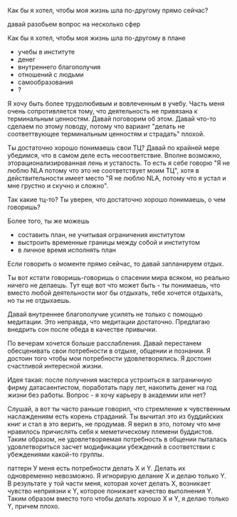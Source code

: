 Как бы я хотел, чтобы моя жизнь шла по-другому прямо сейчас? 

давай разобьем вопрос на несколько сфер

Как бы я хотел, чтобы моя жизнь шла по-другому в плане 
- учебы в институте
- денег
- внутреннего благополучия
- отношений с людьми
- самообразования
- ?

Я хочу быть более трудолюбивым и вовлеченным в учебу. Часть меня очень сопротивляется тому, что деятельность не привязана к терминальным ценностям. Давай поговорим об этом. Давай что-то сделаем по этому поводу, потому что вариант "делать не соответтвующее терминальным ценностям и страдать" плохой. 

Ты достаточно хорошо понимаешь свои ТЦ? Давай по крайней мере убедимся, что в самом деле есть несоответствие. Вполне возможно, эторационализированная лень и усталость. То есть я себе говорю "Я не люблю NLA потому что это не соответствует моим ТЦ", хотя в действительности имеет место "Я не люблю NLA, потому что я устал и мне грустно и скучно и сложно".

Так какие тц-то? Ты уверен, что достаточно хорошо понимаешь, о чем говоришь?

Более того, ты же можешь
- составить план, не учитывая ограничения институтом
- выстроить временные границы между собой и институтом
- в личное время исполнять план

Если говорить о моменте прямо сейчас, то давай запланируем отдых.

Ты вот кстати говоришь-говоришь о спасении мира всяком, но реально ничего не делаешь. Тут еще вот что может быть - ты понимаешь, что вместо любой деятельности мог бы отдыхать, тебе хочется отдыхать, но ты не отдыхаешь.

Давай внутреннее благополучие усилять не только с помощью медитации. Это неправда, что медитации достаточно. Предлагаю внедрить сон после обеда в качестве привычки.

По вечерам хочется больше расслабления. Давай перестанем обесценивать свои потребности в отдыхе, общении и познании. Я достоин того чтобы мои потребности удовлетворялись. Я достоин счастливой интересной жизни.

Идея такая: после получения мастерса устроиться в заграничную фирму датасаентистом, поработать пару лет, накопить денег на год жизни без работы. Вопрос - я хочу карьеру в академии или нет?

Слушай, а вот ты часто раньше говорил, что стремление к чувственным наслаждениям есть корень страданий. Ты вычитал это из буддийских книг и стал в это верить, не продумав. Я верил в это, потому что мне нравилось причислять себя к меметическому племени буддистов. Таким образом, не удовлетворяемая потребность в общении пыталась удовлетвориться засчет модификации убеждений в соответствии с убеждениями какой-то группы. 

паттерн
У меня есть потребности делать X и Y. Делать их одновременно невозможно. Я игнорирую делание X и делаю только Y. В результате у той части меня, которая хочет делать X, возникает чувство неприязни к Y, которое понижает качество выполнения Y. Таким образом вместо того чтобы делать хорошо X и Y, я делаю только Y, причем плохо.